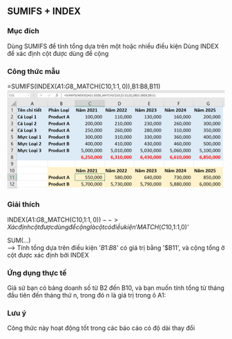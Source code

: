 ## SUMIFS + INDEX
### Mục đích
Dùng SUMIFS để tính tổng dựa trên một hoặc nhiều điều kiện
Dùng INDEX để xác định cột được dùng để cộng


### Công thức mẫu
=SUMIFS(INDEX($A$1:$G$8,,MATCH(C$10,$1:$1,0)),$B$1:$B$8,$B11)
![](images/sumifs&index1.png)

### Giải thích
INDEX($A$1:$G$8,,MATCH(C$10,$1:$1,0))  
--> Xác định cột được dùng để cộng là cột có điều kiện 'MATCH(C$10,$1:$1,0)'

SUM(...)   
--> Tính tổng dựa trên điều kiện '$B$1:$B$8' có giá trị bằng '$B11', và cộng tổng ở cột được xác định bởi INDEX


### Ứng dụng thực tế
Giả sử bạn có bảng doanh số từ B2 đến B10, và bạn muốn tính tổng từ tháng đầu tiên đến tháng thứ n, trong đó n là giá trị trong ô A1:


### Lưu ý
Công thức này hoạt động tốt trong các báo cáo có độ dài thay đổi
